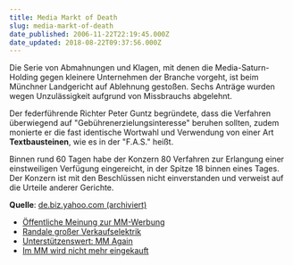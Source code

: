 ```yaml
---
title: Media Markt of Death
slug: media-markt-of-death
date_published: 2006-11-22T22:19:45.000Z
date_updated: 2018-08-22T09:37:56.000Z
---
```


Die Serie von Abmahnungen und Klagen, mit denen die Media-Saturn-Holding gegen kleinere Unternehmen der Branche vorgeht, ist beim Münchner Landgericht auf Ablehnung gestoßen. Sechs Anträge wurden wegen Unzulässigkeit aufgrund von Missbrauchs abgelehnt.

Der federführende Richter Peter Guntz begründete, dass die Verfahren überwiegend auf "Gebührenerzielungsinteresse" beruhen sollten, zudem monierte er die fast identische Wortwahl und Verwendung von einer Art **Textbausteinen**, wie es in der "F.A.S." heißt.

Binnen rund 60 Tagen habe der Konzern 80 Verfahren zur Erlangung einer einstweiligen Verfügung eingereicht, in der Spitze 18 binnen eines Tages. Der Konzern ist mit den Beschlüssen nicht einverstanden und verweist auf die Urteile anderer Gerichte.

**Quelle**: [de.biz.yahoo.com (archiviert)](http://web.archive.org/web/20061129031101/http://de.biz.yahoo.com:80/12112006/286/wirtschaft-gericht-stoppt-abmahnwelle-media-markts.html)

- [Öffentliche Meinung zur MM-Werbung](__GHOST_URL__/16/die-offentliche-meinung-zur-aktuellen-media-markt-werbung/)
- [Randale großer Verkaufselektrik](__GHOST_URL__/05/media-saturn-holding/)
- [Unterstützenswert: MM Again](__GHOST_URL__/21/unterstutzenswert-reloaded/)
- [Im MM wird nicht mehr eingekauft](__GHOST_URL__/16/im-media-markt-wird-nicht-mehr-eingekauft/)
